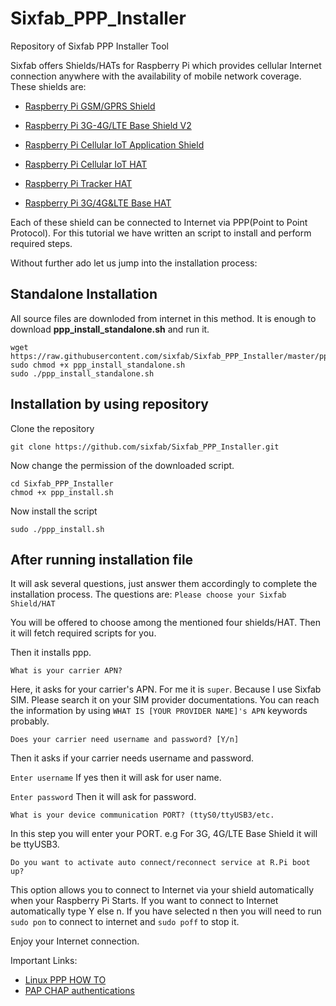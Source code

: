 # Sixfab_PPP_Installer
Repository of Sixfab PPP Installer Tool 

Sixfab offers Shields/HATs for Raspberry Pi which provides cellular Internet connection anywhere with the availability of mobile network coverage. These shields are:

* [Raspberry Pi GSM/GPRS Shield](https://www.sixfab.com/product/gsmgprs-shield/)

* [Raspberry Pi 3G-4G/LTE Base Shield V2](https://www.sixfab.com/product/raspberry-pi-3g-4glte-base-shield-v2/)

* [Raspberry Pi Cellular IoT Application Shield](https://www.sixfab.com/product/raspberry-pi-cellular-iot-application-hat/)

* [Raspberry Pi Cellular IoT HAT ](https://sixfab.com/product/raspberry-pi-lte-m-nb-iot-egprs-cellular-hat/) 

* [Raspberry Pi Tracker HAT ](https://sixfab.com/product/raspberry-pi-gprs-gps-tracker-hat/)

* [Raspberry Pi 3G/4G&LTE Base HAT](https://sixfab.com/product/raspberry-pi-base-hat-3g-4g-lte-minipcie-cards/)

Each of these shield can be connected to Internet via PPP(Point to Point Protocol). For this tutorial we have written an script to install and perform required steps.

Without further ado let us jump into the installation process:

## Standalone Installation

All source files are downloded from internet in this method. It is enough to download **ppp_install_standalone.sh** and run it.

```
wget https://raw.githubusercontent.com/sixfab/Sixfab_PPP_Installer/master/ppp_install_standalone.sh
sudo chmod +x ppp_install_standalone.sh
sudo ./ppp_install_standalone.sh
```

## Installation by using repository 

Clone the repository

`git clone https://github.com/sixfab/Sixfab_PPP_Installer.git` 

Now change the permission of the downloaded script.

```
cd Sixfab_PPP_Installer
chmod +x ppp_install.sh
```

Now install the script

`sudo ./ppp_install.sh`


## After running installation file
It will ask several questions, just answer them accordingly to complete the installation process. The questions are:
`Please choose your Sixfab Shield/HAT`
 
You will be offered to choose among the mentioned four shields/HAT. Then it will fetch required scripts for you. 

Then it installs ppp. 

`What is your carrier APN?`

Here, it asks for your carrier's APN. For me it is `super`. Because I use Sixfab SIM. Please search it on your SIM provider documentations. You can reach the information by using `WHAT IS [YOUR PROVIDER NAME]'s APN` keywords probably.

`Does your carrier need username and password? [Y/n]`

Then it asks if your carrier needs username and password. 

`Enter username`
If yes then it will ask for user name.

`Enter password`
Then it will ask for password.

`What is your device communication PORT? (ttyS0/ttyUSB3/etc.`

In this step you will enter your PORT. e.g For 3G, 4G/LTE Base Shield it will be ttyUSB3.

`Do you want to activate auto connect/reconnect service at R.Pi boot up?`

This option allows you to connect to Internet via your shield automatically when your Raspberry Pi Starts. If you want to connect to Internet automatically type Y else n. If you have selected n then you will need to run `sudo pon` to connect to internet and `sudo poff` to stop it. 

Enjoy your Internet connection.

Important Links: 
* [Linux PPP HOW TO](https://tldp.org/HOWTO/PPP-HOWTO/index.html)
* [PAP CHAP authentications](https://tldp.org/HOWTO/PPP-HOWTO/pap.html)
